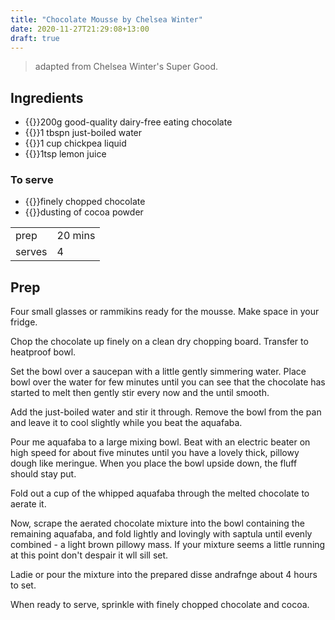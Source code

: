 ```yaml
---
title: "Chocolate Mousse by Chelsea Winter"
date: 2020-11-27T21:29:08+13:00
draft: true
---
```


> adapted from Chelsea Winter's Super Good.

## Ingredients

- {{<c>}}200g good-quality dairy-free eating chocolate
- {{<c>}}1 tbspn just-boiled water
- {{<c>}}1 cup chickpea liquid
- {{<c>}}1tsp lemon juice

### To serve
- {{<c>}}finely chopped chocolate
- {{<c>}}dusting of cocoa powder

| ||
|-|-|
| prep | 20 mins |
| serves | 4 |


## Prep

Four small glasses or rammikins ready for the mousse.
Make space in your fridge.

Chop the chocolate up finely on a clean dry chopping board. Transfer to heatproof bowl. 

Set the bowl over a saucepan with a little gently simmering water. Place bowl over the water for few minutes until you can see that the chocolate has started to melt then gently stir every now and the until smooth.

Add the just-boiled water and stir it through. Remove the bowl from the pan and leave it to cool slightly while you beat the aquafaba.

Pour me aquafaba to a large mixing bowl. Beat with an electric beater on high speed for about five minutes until you have a lovely thick, pillowy dough like meringue. When you place the bowl upside down, the fluff should stay put.

Fold out a cup of the whipped aquafaba through the melted chocolate to aerate it.

Now, scrape the aerated chocolate mixture into the bowl containing the remaining aquafaba, and fold lightly and lovingly with saptula until evenly combined - a light brown pillowy mass. If your mixture seems a little running at this point don't despair it wll sill set.

Ladie or pour the mixture into the prepared disse andrafnge about 4 hours to set.

When ready to serve, sprinkle with finely chopped chocolate and cocoa.